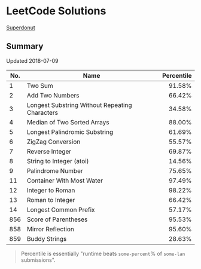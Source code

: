 # LeetCode Solutions

[Superdonut](https://leetcode.com/stevenfly/)

## Summary

Updated 2018-07-09

| No. | Name                                            | Percentile |
|-----|-------------------------------------------------|-----------:|
| 1   | Two Sum                                         | 91.58%     |
| 2   | Add Two Numbers                                 | 66.42%     |
| 3   | Longest Substring Without Repeating Characters  | 34.58%     |
| 4   | Median of Two Sorted Arrays                     | 88.00%     |
| 5   | Longest Palindromic Substring                   | 61.69%     |
| 6   | ZigZag Conversion                               | 55.57%     |
| 7   | Reverse Integer                                 | 69.87%     |
| 8   | String to Integer (atoi)                        | 14.56%     |
| 9   | Palindrome Number                               | 75.65%     |
| 11  | Container With Most Water                       | 97.49%     |
| 12  | Integer to Roman                                | 98.22%     |
| 13  | Roman to Integer                                | 66.42%     |
| 14  | Longest Common Prefix                           | 57.17%     |
| 856 | Score of Parentheses                            | 95.53%     |
| 858 | Mirror Reflection                               | 95.60%     |
| 859 | Buddy Strings                                   | 28.63%     |

> Percentile is essentially "runtime beats `some-percent`% of `some-lan` submissions".
